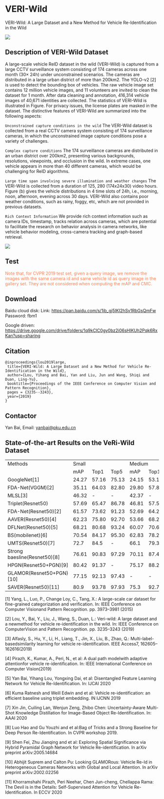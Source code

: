 # VERI-Wild
VERI-Wild: A Large Dataset and a New Method for Vehicle Re-Identification in the Wild

![](https://github.com/PKU-IMRE/VERI-Wild/blob/master/cars.JPG)
## Description of VERI-Wild Dataset
A large-scale vehicle ReID dataset in the wild (VERI-Wild) is captured from a large CCTV surveillance system consisting of 174 cameras across one month (30× 24h) under unconstrained scenarios. The cameras are distributed in a large urban district of more than 200km2. The YOLO-v2 [2] is used to detect the bounding box of vehicles. The raw vehicle image set contains 12 million vehicle images, and 11 volunteers are invited to clean the dataset for 1 month. After data cleaning and annotation, 416,314 vehicle images of 40,671 identities are collected. The statistics of VERI-Wild is illustrated in Figure. For privacy issues, the license plates are masked in the dataset. The distinctive features of VERI-Wild are summarized into the following aspects:

`Unconstrained capture conditions in the wild`
The VERI-Wild dataset is collected from a real CCTV camera system consisting of 174 surveillance cameras, in which the unconstrained image capture conditions pose a variety of challenges.

`Complex capture conditions` 
The 174 surveillance cameras are distributed in an urban district over 200km2, presenting various backgrounds, resolutions, viewpoints, and occlusion in the wild. In extreme cases, one vehicle appears in more than 40 different cameras, which would be challenging for ReID algorithms.

`Large time span involving severe illumination and weather changes` 
The VERI-Wild is collected from a duration of 125, 280 (174x24x30) video hours. Figure (b) gives the vehicle distributions in 4 time slots of 24h, i.e., morning, noon, afternoon, evening across 30 days. VERI-Wild also contains poor weather conditions, such as rainy, foggy, etc, which are not provided in previous datasets.

`Rich Context Information` 
We provide rich context information such as camera IDs, timestamp, tracks relation across cameras, which are potential to facilitate the research on behavior analysis in camera networks, like vehicle behavior modeling, cross-camera tracking and graph-based retrieval.

![](https://github.com/PKU-IMRE/VERI-Wild/blob/master/statistics.png)

## Test
<font color=#FF7F50 >Note that, for CVPR 2019 test set, given a query image, we remove the images with the same camera id and same vehicle id as query image in the gallery set. They are not considered when computing the mAP and CMC.</font>



## Download
Baidu cloud disk:
Link: https://pan.baidu.com/s/1ib_gj5IKI2hSv1RbGsQmFw  Password: fbm1

Google driven:
https://drive.google.com/drive/folders/1q9kClC0gy0bz2i06sHlKUh2Pqk6RxKan?usp=sharing

## Citation
``` 
@inproceedings{lou2019large,
 title={VERI-Wild: A Large Dataset and a New Method for Vehicle Re-Identification in the Wild},
 author={Lou, Yihang and Bai, Yan and Liu, Jun and Wang, Shiqi and Duan, Ling-Yu},
 booktitle={Proceedings of the IEEE Conference on Computer Vision and Pattern Recognition},
 pages = {3235--3243},
 year={2019}
}
```

## Contactor
Yan Bai, Email: yanbai@pku.edu.cn

## State-of-the-art Results on the VeRi-Wild Dataset

<table>
  <tr>
    <td>Methods</td><td colspan="3">Small</td><td colspan="3">Medium</td><td colspan="3">Large</td>
	<tr>
	<tr>
		<td> </td> <td> mAP </td> <td> Top1 </td> <td> Top5 </td><td> mAP </td> <td> Top1 </td> <td> Top5 </td><td> mAP </td> <td> Top1 </td> <td> Top5 </td>
	<tr>
	<tr>
		<td> GoogleNet[1]</td> <td> 24.27 </td> <td> 57.16 </td> <td> 75.13 </td><td> 24.15 </td> <td> 53.16 </td> <td> 71.1 </td><td> 21.53 </td> <td> 44.61 </td> <td> 63.55 </td>
	<tr>
	<tr>
		<td> FDA-Net(VGGM)[2]</td> <td> 35.11 </td> <td> 64.03 </td> <td> 82.80 </td><td> 29.80 </td> <td> 57.82 </td> <td> 78.34 </td><td> 22.78 </td> <td> 49.43 </td> <td> 70.48 </td>
	<tr>
	<tr>
		<td> MLSL[3]</td> <td> 46.32 </td> <td> - </td> <td> - </td><td> 42.37 </td> <td> - </td> <td> - </td><td> 36.61 </td> <td> - </td> <td> - </td>
	<tr>
	<tr>
		<td> Triplet(Resnet50)</td> <td> 57.69 </td> <td> 65.47 </td> <td> 86.78 </td><td> 46.81 </td> <td> 57.52 </td> <td> 81.22 </td><td> 34.73 </td> <td> 49.21 </td> <td> 72.11 </td>
	<tr>
	<tr>
		<td> FDA-Net(Resnet50)[2]</td> <td> 61.57 </td> <td> 73.62 </td> <td> 91.23 </td><td> 52.69 </td> <td> 64.29 </td> <td> 85.39 </td><td> 45.78 </td> <td> 58.76 </td> <td> 80.97 </td>
	<tr>
	<tr>
		<td> AAVER(Resnet50)[4]</td> <td> 62.23 </td> <td> 75.80 </td> <td> 92.70 </td><td> 53.66 </td> <td> 68.24 </td> <td> 88.88 </td><td> 41.68 </td> <td> 58.69 </td> <td> 81.59 </td>
	<tr>
	<tr>
		<td> DFLNet(Resnet50)[5]</td> <td> 68.21 </td> <td> 80.68 </td> <td> 93.24 </td><td> 60.07 </td> <td> 70.67 </td> <td> 89.25 </td><td> 49.02 </td> <td> 61.60 </td> <td> 82.73 </td>
	<tr>
	<tr>
		<td> BS(mobilenet)[6]</td> <td> 70.54 </td> <td> 84.17 </td> <td> 95.30 </td><td> 62.83 </td> <td> 78.22 </td> <td> 93.06 </td><td> 51.63 </td> <td> 69.99 </td> <td> 88.45 </td>
	<tr>
	<tr>
		<td> UMTS(Resnet50)[7]</td> <td> 72.7 </td> <td> 84.5 </td> <td> - </td><td> 66.1 </td> <td> 79.3 </td> <td> - </td><td> 54.2 </td> <td> 72.8 </td> <td> - </td>
	<tr>
	<tr>
		<td> Strong baesline(Resnet50)[8]</td> <td> 76.61 </td> <td> 90.83 </td> <td> 97.29 </td><td> 70.11 </td> <td> 87.45 </td> <td> 95.24 </td><td> 61.3 </td> <td> 82.58 </td> <td> 92.73 </td>
	<tr>
	<tr>
		<td> HPGN(Resnet50+PGN)[9]</td> <td> 80.42 </td> <td> 91.37 </td> <td> - </td><td> 75.17 </td> <td> 88.21 </td> <td> - </td><td> 65.04 </td> <td> 82.68 </td> <td> - </td>
	<tr>
	<tr>
		<td> GLAMOR(Resnet50+PGN)[10]</td> <td> 77.15 </td> <td> 92.13 </td> <td> 97.43 </td><td> - </td> <td> - </td> <td> - </td><td> - </td> <td> - </td> <td> - </td>
	<tr>
	<tr>
		<td> SAVER(Resnet50)[11]</td> <td> 80.9 </td> <td> 93.78 </td> <td> 97.93 </td><td> 75.3 </td> <td> 92.7 </td> <td> 97.48 </td><td> 67.7 </td> <td> 89.5 </td> <td> 95.8 </td>
	<tr>
</table>

[1] Yang, L., Luo, P., Change Loy, C., Tang, X.: A large-scale car dataset for fine-grained categorization and verification. In: IEEE Conference on Computer Visionand Pattern Recognition. pp. 3973–3981 (2015)

[2] Lou, Y., Bai, Y., Liu, J., Wang, S., Duan, L.: Veri-wild: A large dataset and a newmethod for vehicle re-identification in the wild. In: IEEE Conference on ComputerVision and Pattern Recognition. pp. 3235–3243 (2019)

[3] Alfasly, S., Hu, Y., Li, H., Liang, T., Jin, X., Liu, B., Zhao, Q.: Multi-label-basedsimilarity learning for vehicle re-identification. IEEE Access7, 162605–162616(2019)

[4] Pirazh, K., Kumar, A., Peri, N., et al: A dual path modelwith adaptive attentionfor vehicle re-identification. In: IEEE International Conference on Computer Vision(2019)

[5] Yan Bai, Yihang Lou, Yongxing Dai, et al: Disentangled Feature Learning Network for Vehicle Re-Identification. In: IJCAI 2020

[6] Kuma Ratnesh and  Weill Edwin and et al: Vehicle re-identification: an efficient baseline using triplet embedding. IN IJCNN 2019

[7] Xin Jin, Cuiling Lan, Wenjun Zeng, Zhibo Chen: Uncertainty-Aware Multi-Shot Knowledge Distillation for Image-Based Object Re-Identification. In: AAAI 2020

[8] Luo Hao and Gu Youzhi and et al:Bag of Tricks and a Strong Baseline for Deep Person Re-Identification. In CVPR workshop 2019.

[9] Shen Fei, Zhu Jianqing and et al: Exploring Spatial Significance via Hybrid Pyramidal Graph Network for Vehicle Re-identification. In arXiv preprint arXiv:2005.14684

[10] Abhijit Suprem and Calton Pu: Looking GLAMORous: Vehicle Re-Id in Heterogeneous Cameras Networks with Global and Local Attention. In arXiv preprint arXiv:2002.02256

[11] Khorramshahi Pirazh, Peri Neehar, Chen Jun-cheng, Chellappa Rama: The Devil is in the Details: Self-Supervised Attention for Vehicle Re-Identification. In ECCV 2020
